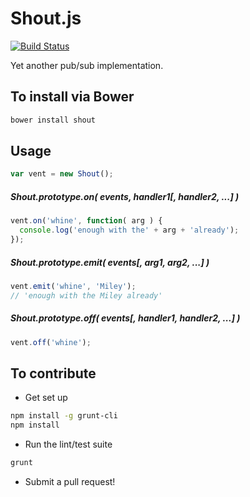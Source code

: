 Shout.js
========

[![Build Status](https://travis-ci.org/spmurrayzzz/Shout.js.png?branch=master)](https://travis-ci.org/spmurrayzzz/Shout.js)

Yet another pub/sub implementation.

## To install via Bower

```bash
bower install shout
```

## Usage

```javascript
var vent = new Shout();
```

##### Shout.prototype.on( events, handler1[, handler2, ...] )

```javascript
vent.on('whine', function( arg ) {
  console.log('enough with the' + arg + 'already');
});
```

##### Shout.prototype.emit( events[, arg1, arg2, ...] )

```javascript
vent.emit('whine', 'Miley');
// 'enough with the Miley already'
```

##### Shout.prototype.off( events[, handler1, handler2, ...] )

```javascript
vent.off('whine');
```

## To contribute

- Get set up

```bash
npm install -g grunt-cli
npm install
```

- Run the lint/test suite

```bash
grunt
```

- Submit a pull request!
